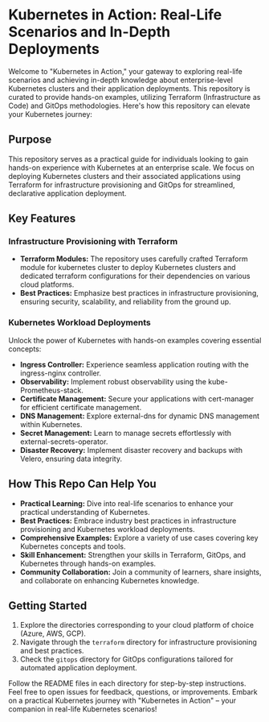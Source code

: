 # Kubernetes in Action: Real-Life Scenarios and In-Depth Deployments

Welcome to "Kubernetes in Action," your gateway to exploring real-life scenarios and achieving in-depth knowledge about enterprise-level Kubernetes clusters and their application deployments. This repository is curated to provide hands-on examples, utilizing Terraform (Infrastructure as Code) and GitOps methodologies. Here's how this repository can elevate your Kubernetes journey:

## Purpose

This repository serves as a practical guide for individuals looking to gain hands-on experience with Kubernetes at an enterprise scale. We focus on deploying Kubernetes clusters and their associated applications using Terraform for infrastructure provisioning and GitOps for streamlined, declarative application deployment.

## Key Features

### Infrastructure Provisioning with Terraform

- **Terraform Modules:** The repository uses carefully crafted Terraform module for kubernetes cluster to deploy Kubernetes clusters and dedicated terraform configurations for their dependencies on various cloud platforms.
- **Best Practices:**  Emphasize best practices in infrastructure provisioning, ensuring security, scalability, and reliability from the ground up.

### Kubernetes Workload Deployments

Unlock the power of Kubernetes with hands-on examples covering essential concepts:

- **Ingress Controller:** Experience seamless application routing with the ingress-nginx controller.
- **Observability:** Implement robust observability using the kube-Prometheus-stack.
- **Certificate Management:** Secure your applications with cert-manager for efficient certificate management.
- **DNS Management:** Explore external-dns for dynamic DNS management within Kubernetes.
- **Secret Management:** Learn to manage secrets effortlessly with external-secrets-operator.
- **Disaster Recovery:** Implement disaster recovery and backups with Velero, ensuring data integrity.

## How This Repo Can Help You

- **Practical Learning:** Dive into real-life scenarios to enhance your practical understanding of Kubernetes.
- **Best Practices:** Embrace industry best practices in infrastructure provisioning and Kubernetes workload deployments.
- **Comprehensive Examples:** Explore a variety of use cases covering key Kubernetes concepts and tools.
- **Skill Enhancement:** Strengthen your skills in Terraform, GitOps, and Kubernetes through hands-on examples.
- **Community Collaboration:** Join a community of learners, share insights, and collaborate on enhancing Kubernetes knowledge.

## Getting Started

1. Explore the directories corresponding to your cloud platform of choice (Azure, AWS, GCP).
2. Navigate through the `terraform` directory for infrastructure provisioning and best practices.
3. Check the `gitops` directory for GitOps configurations tailored for automated application deployment.

Follow the README files in each directory for step-by-step instructions. Feel free to open issues for feedback, questions, or improvements. Embark on a practical Kubernetes journey with "Kubernetes in Action" – your companion in real-life Kubernetes scenarios!